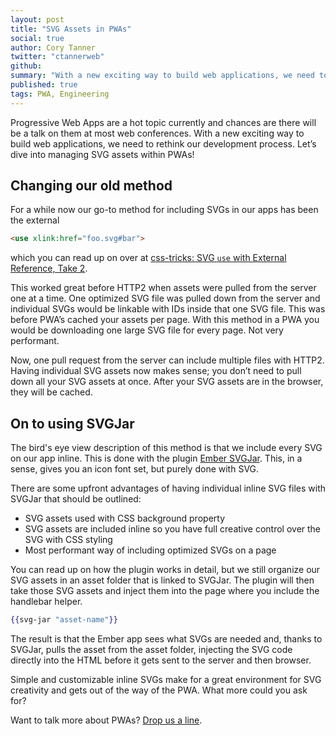 ```yaml
---
layout: post
title: "SVG Assets in PWAs"
social: true
author: Cory Tanner
twitter: "ctannerweb"
github: 
summary: "With a new exciting way to build web applications, we need to rethink our development process."
published: true
tags: PWA, Engineering
---
```

Progressive Web Apps are a hot topic currently and chances are there will be a talk on them at most web conferences. With a new exciting way to build web applications, we need to rethink our development process. Let’s dive into managing SVG assets within PWAs!

## Changing our old method
For a while now our go-to method for including SVGs in our apps has been the external

```html
<use xlink:href="foo.svg#bar">
```

which you can read up on over at [css-tricks: SVG `use` with External Reference, Take 2](https://css-tricks.com/svg-use-with-external-reference-take-2/).

This worked great before HTTP2 when assets were pulled from the server one at a time. One optimized SVG file was pulled down from the server and individual SVGs would be linkable with IDs inside that one SVG file. This was before PWA’s cached your assets per page. With this method in a PWA you would be downloading one large SVG file for every page. Not very performant.

Now, one pull request from the server can include multiple files with HTTP2. Having individual SVG assets now makes sense; you don’t need to pull down all your SVG assets at once. After your SVG assets are in the browser, they will be cached.

## On to using SVGJar
The bird's eye view description of this method is that we include every SVG on our app inline. This is done with the plugin [Ember SVGJar](https://www.npmjs.com/package/ember-svg-jar).  This, in a sense, gives you an icon font set, but purely done with SVG.

There are some upfront advantages of having individual inline SVG files with SVGJar that should be outlined:

* SVG assets used with CSS background property
* SVG assets are included inline so you have full creative control over the SVG with CSS styling
* Most performant way of including optimized SVGs on a page

You can read up on how the plugin works in detail, but we still organize our SVG assets in an asset folder that is linked to SVGJar. The plugin will then take those SVG assets and inject them into the page where you include the handlebar helper.

```handlebars
{{svg-jar "asset-name"}}
```

The result is that the Ember app sees what SVGs are needed and, thanks to SVGJar, pulls the asset from the asset folder, injecting the SVG code directly into the HTML before it gets sent to the server and then browser.

Simple and customizable inline SVGs make for a great environment for SVG creativity and gets out of the way of the PWA. What more could you ask for?

Want to talk more about PWAs? [Drop us a line](https://dockyard.com/contact/hire-us).
